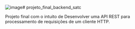 ![image](https://github.com/KauaGrathwohl/projeto_final_backend_satc/assets/102826866/6dad4af9-a0d8-4f7c-b32f-2ba275ff0fe1)# projeto_final_backend_satc

Projeto final com o intuito de Desenvolver uma API REST para processamento de requisições de um cliente HTTP. 


